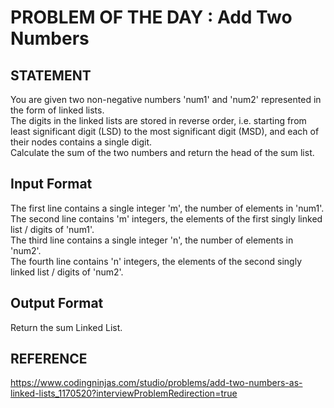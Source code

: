 # PROBLEM OF THE DAY :  Add Two Numbers

## STATEMENT 
You are given two non-negative numbers 'num1' and 'num2' represented in the form of linked lists.<br>
The digits in the linked lists are stored in reverse order, i.e. starting from least significant digit (LSD) to the most significant digit (MSD), and each of their nodes contains a single digit.<br>
Calculate the sum of the two numbers and return the head of the sum list.<br>

## Input Format
The first line contains a single integer 'm', the number of elements in 'num1'.<br>
The second line contains 'm' integers, the elements of the first singly linked list /
digits of 'num1'.<br>
The third line contains a single integer 'n', the number of elements in 'num2'.<br>
The fourth line contains 'n' integers, the elements of the second singly linked list /
digits of 'num2'.

## Output Format
Return the sum Linked List.<br>

## REFERENCE 
https://www.codingninjas.com/studio/problems/add-two-numbers-as-linked-lists_1170520?interviewProblemRedirection=true
